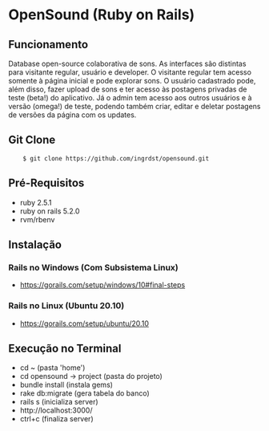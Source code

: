 # OpenSound (Ruby on Rails)

## Funcionamento

Database open-source colaborativa de sons. As interfaces são distintas para visitante regular, usuário e developer. O visitante regular tem acesso somente à página inicial e pode explorar sons. O usuário cadastrado pode, além disso, fazer upload de sons e ter acesso às postagens privadas de teste (beta!) do aplicativo. Já o admin tem acesso aos outros usuários e à versão (omega!) de teste, podendo também criar, editar e deletar postagens de versões da página com os updates.

## Git Clone

```
    $ git clone https://github.com/ingrdst/opensound.git
```

## Pré-Requisitos

* ruby 2.5.1
* ruby on rails 5.2.0
* rvm/rbenv

## Instalação
### Rails no Windows (Com Subsistema Linux)
* https://gorails.com/setup/windows/10#final-steps

### Rails no Linux (Ubuntu 20.10)
* https://gorails.com/setup/ubuntu/20.10

## Execução no Terminal

* cd ~ (pasta 'home')
* cd opensound -> project (pasta do projeto)
* bundle install (instala gems)
* rake db:migrate (gera tabela do banco)
* rails s (inicializa server)
* http://localhost:3000/
* ctrl+c (finaliza server)



